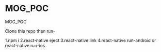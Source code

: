 # MOG_POC
MOG_POC

Clone this repo then run-

1.npm i
2.react-native eject
3.react-native link
4.react-native run-android or react-native run-ios
